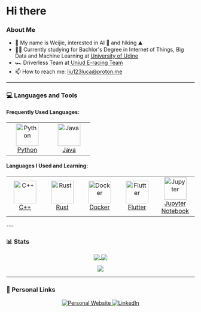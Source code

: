 # Hi there

### About Me
- 👋 My name is Weijie, interested in AI 🤖 and hiking ⛰️
- 🧑‍🎓 Currently studying for Bachlor's Degree in Internet of Things, Big Data and Machine Learning at <a href = "https://www.uniud.it/it" target = "_blank" rel = "noreferrer"> University of Udine </a>
- 🏎️ Driverless Team at<a href = "https://formulasae.uniud.it/" target = "_blank" rel = "noreferrer"> Uniud E-racing Team </a>
- 📫 How to reach me: [liu123luca@proton.me](mailto:liu123luca@proton.me)

---

### 💻 Languages and Tools

#### Frequently Used Languages:
<table>
  <tr>
    <td align="center" width="96">
      <a href="https://www.python.org" target="_blank" rel="noreferrer">
        <img src="https://cdn.jsdelivr.net/gh/devicons/devicon@latest/icons/python/python-original.svg" width="60" height="60" alt="Python" />
        <br />Python
      </a>
    </td>
    <td align="center" width="96">
      <a href="https://www.java.com" target="_blank" rel="noreferrer">
        <img src="https://cdn.jsdelivr.net/gh/devicons/devicon@latest/icons/java/java-original.svg" width="60" height="60" alt="Java" />
        <br />Java
      </a>
    </td>
  </tr>
</table>

#### Languages I Used and Learning:
<table>
  <tr>
    <td align="center" width="96">
      <a href="https://www.cplusplus.com/" target="_blank" rel="noreferrer">
        <img src="https://cdn.jsdelivr.net/gh/devicons/devicon@latest/icons/cplusplus/cplusplus-original.svg" width="60" height="60" alt="C++" />
        <br />C++
      </a>
    </td>
    <td align="center" width="96">
      <a href="https://www.rust-lang.org" target="_blank" rel="noreferrer">
        <img src="https://cdn.jsdelivr.net/gh/devicons/devicon@latest/icons/rust/rust-original.svg" width="60" height="60" alt="Rust" />
        <br />Rust
      </a>
    </td>
    <td align="center" width="96">
      <a href="https://www.docker.com/" target="_blank" rel="noreferrer">
        <img src="https://cdn.jsdelivr.net/gh/devicons/devicon@latest/icons/docker/docker-original.svg" width="60" height="60" alt="Docker" />
        <br />Docker
      </a>
    </td>
    <td align="center" width="96">
      <a href="https://flutter.dev/" target="_blank" rel="noreferrer">
        <img src="https://cdn.jsdelivr.net/gh/devicons/devicon@latest/icons/flutter/flutter-plain.svg" width="60" height="60" alt="Flutter" />
        <br />Flutter
      </a>
    </td>
    <td align="center" width="96">
      <a href="https://jupyter.org/" target="_blank" rel="noreferrer">
        <img src="https://cdn.jsdelivr.net/gh/devicons/devicon@latest/icons/jupyter/jupyter-original.svg" width="60" height="60" alt="Jupyter" />
        <br />Jupyter Notebook
      </a>
    </td>
  </tr>
</table>
---

### 📊 Stats

<p align="center">
  <a href="https://github.com/KOlCIqwq">
    <img align="center" src="https://github-readme-stats.vercel.app/api?username=KOlCIqwq&show_icons=true&theme=radical&hide_rank=true&card_width=350" />
  </a>
  <a href="https://github.com/KOlCIqwq">
    <img align="center" src="https://github-readme-stats.vercel.app/api/top-langs/?username=KOlCIqwq&theme=radical&layout=compact&card_width=350" />
  </a>
</p>

<p align="center">
  <a href="https://leetcode.com/u/KOlCI/">
    <img align="center" src="https://leetcard.jacoblin.cool/KOlCI?theme=dark&ext=heatmap" />
  </a>
</p>

---

### 🔗 Personal Links

<p align="center">
  <a href="">
    <img src="https://img.shields.io/badge/Personal_Website-blue?style=for-the-badge&logo=your-logo&logoColor=white" alt="Personal Website" />
  </a>
  <a href="https://www.linkedin.com/in/liu-weijie-08800a373/">
    <img src="https://img.shields.io/badge/LinkedIn-0077B5?style=for-the-badge&logo=linkedin&logoColor=white" alt="LinkedIn"/>
  </a>
</p>